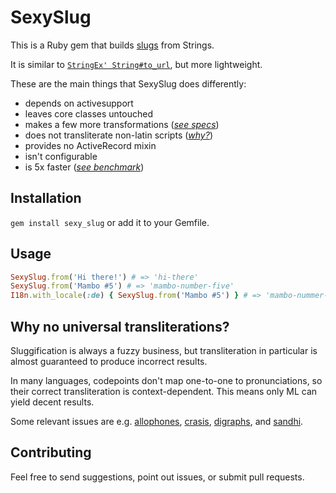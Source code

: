 # SexySlug

This is a Ruby gem that builds [slugs](https://en.wikipedia.org/wiki/Clean_URL#Slug) from Strings.

It is similar to [`StringEx' String#to_url`](https://github.com/rsl/stringex/#actsasurl), but more lightweight.

These are the main things that SexySlug does differently:

- depends on activesupport
- leaves core classes untouched
- makes a few more transformations (*[see specs](https://github.com/jaynetics/sexy_slug/blob/master/spec/sexy_slug_spec.rb)*)
- does not transliterate non-latin scripts (*[why?](#why)*)
- provides no ActiveRecord mixin
- isn't configurable
- is 5x faster (*[see benchmark](https://gist.github.com/jaynetics/b024ffa19ce28c731289bd880b492b0b)*)

## Installation

`gem install sexy_slug` or add it to your Gemfile.

## Usage

```ruby
SexySlug.from('Hi there!') # => 'hi-there'
SexySlug.from('Mambo #5') # => 'mambo-number-five'
I18n.with_locale(:de) { SexySlug.from('Mambo #5') } # => 'mambo-nummer-fünf'
```

<a name='why'></a>
## Why no universal transliterations?

Sluggification is always a fuzzy business, but transliteration in particular is almost guaranteed to produce incorrect results.

In many languages, codepoints don't map one-to-one to pronunciations, so their correct transliteration is context-dependent. This means only ML can yield decent results.

Some relevant issues are e.g. [allophones](https://en.wikipedia.org/wiki/Allophone), [crasis](https://en.wikipedia.org/wiki/Crasis), [digraphs](https://de.wikipedia.org/wiki/Digraph), and [sandhi](https://en.wikipedia.org/wiki/Sandhi).

## Contributing

Feel free to send suggestions, point out issues, or submit pull requests.
